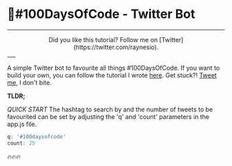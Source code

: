 # 🤖#100DaysOfCode - Twitter Bot

___
<center> Did you like this tutorial? Follow me on [Twitter](https://twitter.com/raynesio). </center>
___

A simple Twitter bot to favourite all things #100DaysOfCode. If you want to build your own, you can follow the tutorial I wrote [here](https://medium.freecodecamp.org/how-i-built-a-twitter-bot-for-100daysofcode-768ef5e12405). Get stuck?! [Tweet me](https://twitter.com/raynesio), I don't bite.

**TLDR;**

*QUICK START* The hashtag to search by and the number of tweets to be favourited can be set by adjusting the 'q' and 'count' parameters in the app.js file.

```javascript
q: '#100daysofcode'
count: 25
```

🔥🔥🔥
